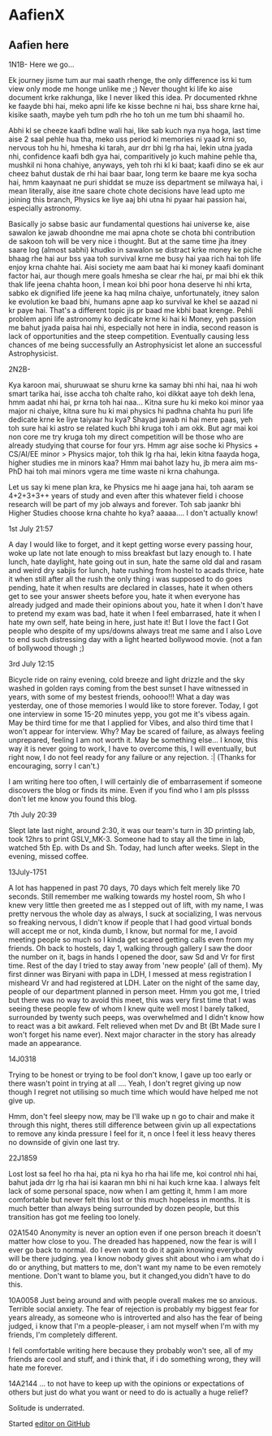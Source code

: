 # AafienX
## Aafien here

1N1B-
Here we go...

Ek journey jisme tum aur mai saath rhenge, the only difference iss ki tum view only mode me honge unlike me ;)
Never thought ki life ko aise document krke rakhunga, like I never liked this idea. Pr documented rkhne ke faayde bhi hai, meko apni life ke kisse bechne ni hai, bss share krne hai, kisike saath, maybe yeh tum pdh rhe ho toh un me tum bhi shaamil ho.

Abhi kl se cheeze kaafi bdlne wali hai, like sab kuch nya nya hoga, last time aise 2 saal pehle hua tha, meko uss period ki memories ni yaad krni so, nervous toh hu hi, hmesha ki tarah, aur drr bhi lg rha hai, lekin utna jyada nhi, confidence kaafi bdh gya hai, comparitively jo kuch mahine pehle tha, mushkil ni hona chahiye, anyways, yeh toh rhi kl ki baat; kaafi dino se ek aur cheez bahut dustak de rhi hai baar baar, long term ke baare me kya socha hai, hmm kaaynaat ne puri shiddat se muze iss department se milwaya hai, i mean literally, aise itne saare chote chote decisions have lead upto me joining this branch, Physics ke liye aaj bhi utna hi pyaar hai passion hai, especially astronomy. 

Basically jo sabse basic aur fundamental questions hai universe ke, aise sawalon ke jawab dhoondne me mai apna chote se chota bhi contribution de sakoon toh will be very nice i thought. But at the same time jha itney saare log (almost sabhi) khudko in sawalon se distract krke money ke piche bhaag rhe hai aur bss yaa toh survival krne me busy hai yaa rich hai toh life enjoy krna chahte hai. Aisi society me aam baat hai ki money kaafi dominant factor hai, aur though mere goals hmesha se clear rhe hai, pr mai bhi ek thik thak life jeena chahta hoon, I mean koi bhi poor hona deserve hi nhi krta, sabko ek dignified life jeene ka haq milna chaiye, unfortunately, itney salon ke evolution ke baad bhi, humans apne aap ko survival ke khel se aazad ni kr paye hai. That's a different topic jis pr baad me kbhi baat krenge. Pehli problem apni life astronomy ko dedicate krne ki hai ki Money, yeh passion me bahut jyada paisa hai nhi, especially not here in india, second reason is lack of opportunities and the steep competition. Eventually causing less chances of me being successfully an Astrophysicist let alone an successful Astrophysicist.





2N2B-

Kya karoon mai, shuruwaat se shuru krne ka samay bhi nhi hai, naa hi woh smart tarika hai, isse accha toh chalte raho, koi dikkat aaye toh dekh lena, hmm aadat nhi hai, pr krna toh hai naa... Kitna sure hu ki meko koi minor yaa major ni chaiye, kitna sure hu ki mai physics hi padhna chahta hu puri life dedicate krne ke liye taiyaar hu kya? Shayad jawab ni hai mere paas, yeh toh sure hai ki astro se related kuch bhi kruga toh i am okk. But agr mai koi non core me try kruga toh my direct competition will be those who are already studying that course for four yrs. Hmm agr aise soche ki Physics + CS/AI/EE minor > Physics major, toh thik lg rha hai, lekin kitna faayda hoga, higher studies me in minors kaa? Hmm mai bahot lazy hu, jb mera aim ms-PhD hai toh mai minors vgera me time waste ni krna chahunga.

Let us say ki mene plan kra, ke Physics me hi aage jana hai, toh aaram se 4+2+3+3++ years of study and even after this whatever field i choose research will be part of my job always and forever. Toh sab jaankr bhi Higher Studies choose krna chahte ho kya? aaaaa.... I don't actually know!









1st July 21:57


A day I would like to forget, and it kept getting worse every passing hour, woke up late not late enough to miss breakfast but lazy enough to. I hate lunch, hate daylight, hate going out in sun, hate the same old dal and rasam and weird dry sabjis for lunch, hate rushing from hostel to acads thrice, hate it when still after all the rush the only thing i was supposed to do goes pending, hate it when results are declared in classes, hate it when others get to see your answer sheets before you, hate it when everyone has already judged and made their opinions about you, hate it when I don't have to pretend my exam was bad, hate it when I feel embarrased, hate it when I hate my own self, hate being in here, just hate it!
But I love the fact I Got people who despite of my ups/downs always treat me same and I also Love to end such distressing day with a light hearted bollywood movie. (not a fan of bollywood though ;)











3rd July 12:15 

Bicycle ride on rainy evening, cold breeze and light drizzle and the sky washed in golden rays coming from the best sunset I have witnessed in years, with some of my bestest friends, oohooo!!! What a day was yesterday, one of those memories I would like to store forever. 
Today, I got one interview in some 15-20 minutes yepp, you got me it's vibess again. May be third time for me that I applied for Vibes, and also third time that I won't appear for interview. Why? May be scared of failure, as always feeling unprepared, feeling I am not worth it. May be something else...
I know, this way it is never going to work, I have to overcome this, I will eventually, but right now, I do not feel ready for any failure or any rejection. :| 
(Thanks for encouraging, sorry I can't.)

I am writing here too often, I will certainly die of embarrasement if someone discovers the blog or finds its mine. Even if you find who I am pls plssss don't let me know you found this blog. 





7th July 20:39


Slept late last night, around 2:30, it was our team's turn in 3D printing lab, took 12hrs to print GSLV_MK-3. Someone had to stay all the time in lab, watched 5th Ep. with Ds and Sh. Today, had lunch after weeks. Slept in the evening, missed coffee. 




13July-1751

A lot has happened in past 70 days, 70 days which felt merely like 70 seconds. Still remember me walking towards my hostel room, Sh who I knew very little then greeted me as I stepped out of lift, with my name, I was pretty nervous the whole day as always, I suck at socializing, I was nervous so freaking nervous, I didn't know if people that I had good virtual bonds will accept me or not, kinda dumb, I know, but normal for me, I avoid meeting people so much so I kinda get scared getting calls even from my friends. Oh back to hostels, day 1, walking through gallery I saw the door the number on it, bags in hands I opened the door, saw Sd and Vr for first time. Rest of the day I tried to stay away from 'new people' (all of them). My first dinner was Biryani with papa in LDH, I messed at mess registration I misheard Vr and had registered at LDH. Later on the night of the same day, people of our department planned in person meet. Hmm you got me, I tried but there was no way to avoid this meet, this was very first time that I was seeing these people few of whom I knew quite well most I barely talked, surrounded by twenty such peeps, was overwhelmed and I didn't know how to react was a bit awkard. Felt relieved when met Dv and Bt (Bt Made sure I won't forget his name ever). Next major character in the story has already made an appearance. 

14J0318

Trying to be honest or trying to be fool don't know, I gave up too early or there wasn't point in trying at all .... Yeah, I don't regret giving up now though I regret not utilising so much time which would have helped me not give up.
 
Hmm, don't feel sleepy now, may be I'll wake up n go to chair and make it through this night, theres still difference between givin up all expectations to remove any kinda pressure I feel for it, n once I feel it less heavy theres no downside of givin one last try.


22J1859

Lost lost sa feel ho rha hai, pta ni kya ho rha hai life me, koi control nhi hai, bahut jada drr lg rha hai isi kaaran mn bhi ni hai kuch krne kaa. I always felt lack of some personal space, now when I am getting it, hmm I am more comfortable but never felt this lost or this much hopeless in months.
It is much better than always being surrounded by dozen people, but this transition has got me feeling too lonely.


02A1540
Anonymity is never an option even if one person breach it doesn't matter how close to you. The dreaded has happened, now the fear is will I ever go back to normal. do I even want to do it again knowing everybody will be there judging. yea I know nobody gives shit about who i am what do i do or anything, but matters to me, don't want my name to be even remotely mentione. Don't want to blame you, but it changed,you didn't have to do this.

10A0058
 Just being around and with people overall makes me so anxious.  Terrible social anxiety. The fear of rejection is probably my biggest fear for years already, as someone who is introverted and also has the fear of being judged, i know that I'm a people-pleaser, i am not myself when I'm with my friends, I'm completely different.

I fell comfortable writing here because they probably won't see, all of my friends are cool and stuff, and i think that, if i do something wrong, they will hate me forever.


14A2144
... to not have to keep up with the opinions or expectations of others but just do what you want or need to do is actually a huge relief?

Solitude is underrated.


































Started [editor on GitHub](https://github.com/AafienX/AafienX.github.io/edit/main/index.md) 
